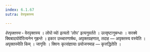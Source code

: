 ```yaml
---
index: 6.1.67
sutra: वेरपृक्तस्य

---
```

_वेरपृक्तस्य_ - वेरपृक्तस्य । लोपो व्योः॑ इत्यतो 'लोप' इत्यनुवर्तते । उत्सृष्टानुबन्धाः । सरक्वे क्विबादयोवे॑रित्यनेन गृह्रन्ते । इकार उच्चारणार्षथः, अपृक्तग्रहणात्, तदाह — अपृक्तस्य वस्येति । अपृक्तस्येति किम्  । जागृविः । क्विनः कृत्संज्ञायाः प्रयोजनमाह — कृत्तद्धितेति । 